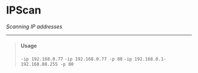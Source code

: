 # IPScan
*Scanning IP addresses*
___

> #### Usage 
> `-ip 192.168.0.77`
> `-ip 192.168.0.77 -p 80`
> `-ip 192.168.0.1-192.168.88.255 -p 80`